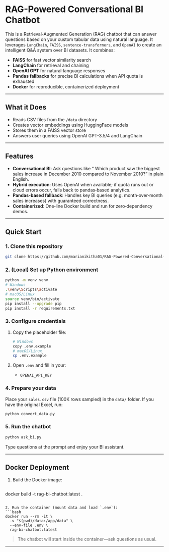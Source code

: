# RAG-Powered Conversational BI Chatbot
This is a Retrieval-Augmented Generation (RAG) chatbot that can answer questions based on your custom tabular data using natural language. It leverages `LangChain`, `FAISS`, `sentence-transformers`, and `OpenAI` to create an intelligent Q&A system over BI datasets. It combines:

* **FAISS** for fast vector similarity search
* **LangChain** for retrieval and chaining
* **OpenAI GPT** for natural‑language responses
* **Pandas fallbacks** for precise BI calculations when API quota is exhausted
* **Docker** for reproducible, containerized deployment

---
## What it Does

- Reads CSV files from the `/data` directory
- Creates vector embeddings using HuggingFace models
- Stores them in a FAISS vector store
- Answers user queries using OpenAI GPT-3.5/4 and LangChain

---

## Features

* **Conversational BI**: Ask questions like “ Which product saw the biggest sales increase in December 2010 compared to November 2010?” in plain English.
* **Hybrid execution**: Uses OpenAI when available; if quota runs out or cloud errors occur, falls back to pandas‑based analytics.
* **Pandas‑based fallback**: Handles key BI queries (e.g. month‑over‑month sales increases) with guaranteed correctness.
* **Containerized**: One‑line Docker build and run for zero‑dependency demos.

---

## Quick Start

### 1. Clone this repository

```bash
git clone https://github.com/marianikitha01/RAG-Powered-Conversational-BI-Chatbot.git
```

### 2. (Local) Set up Python environment

```bash
python -m venv venv
# Windows
.\venv\Scripts\activate
# macOS/Linux
source venv/bin/activate
pip install --upgrade pip
pip install -r requirements.txt
```

### 3. Configure credentials

1. Copy the placeholder file:

   ```bash
   # Windows
   copy .env.example 
   # macOS/Linux
   cp .env.example 
   ```
2. Open `.env` and fill in your:

   * `OPENAI_API_KEY`

### 4. Prepare your data

Place your `sales.csv` file (100K rows sampled) in the `data/` folder. If you have the original Excel, run:

```bash
python convert_data.py
```

### 5. Run the chatbot

```bash
python ask_bi.py
```

Type questions at the prompt and enjoy your BI assistant.

---

## Docker Deployment

1. Build the Docker image:

   ```bash
   ```

docker build -t rag-bi-chatbot\:latest .

````

2. Run the container (mount data and load `.env`):
```bash
docker run --rm -it \
  -v "$(pwd)/data:/app/data" \
  --env-file .env \
  rag-bi-chatbot:latest
````

> The chatbot will start inside the container—ask questions as usual.

---

